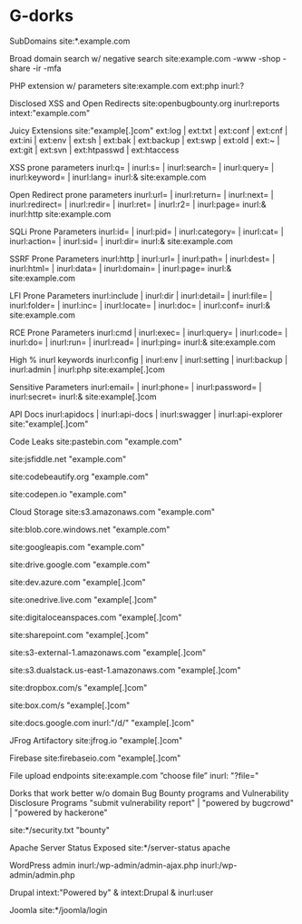 # G-dorks

SubDomains
site:*.example.com

Broad domain search w/ negative search
site:example.com -www -shop -share -ir -mfa

PHP extension w/ parameters
site:example.com ext:php inurl:?

Disclosed XSS and Open Redirects
site:openbugbounty.org inurl:reports intext:"example.com"

Juicy Extensions
site:"example[.]com" ext:log | ext:txt | ext:conf | ext:cnf | ext:ini | ext:env | ext:sh | ext:bak | ext:backup | ext:swp | ext:old | ext:~ | ext:git | ext:svn | ext:htpasswd | ext:htaccess

XSS prone parameters
inurl:q= | inurl:s= | inurl:search= | inurl:query= | inurl:keyword= | inurl:lang= inurl:& site:example.com

Open Redirect prone parameters
inurl:url= | inurl:return= | inurl:next= | inurl:redirect= | inurl:redir= | inurl:ret= | inurl:r2= | inurl:page= inurl:& inurl:http site:example.com

SQLi Prone Parameters
inurl:id= | inurl:pid= | inurl:category= | inurl:cat= | inurl:action= | inurl:sid= | inurl:dir= inurl:& site:example.com

SSRF Prone Parameters
inurl:http | inurl:url= | inurl:path= | inurl:dest= | inurl:html= | inurl:data= | inurl:domain= | inurl:page= inurl:& site:example.com

LFI Prone Parameters
inurl:include | inurl:dir | inurl:detail= | inurl:file= | inurl:folder= | inurl:inc= | inurl:locate= | inurl:doc= | inurl:conf= inurl:& site:example.com

RCE Prone Parameters
inurl:cmd | inurl:exec= | inurl:query= | inurl:code= | inurl:do= | inurl:run= | inurl:read= | inurl:ping= inurl:& site:example.com

High % inurl keywords
inurl:config | inurl:env | inurl:setting | inurl:backup | inurl:admin | inurl:php site:example[.]com

Sensitive Parameters
inurl:email= | inurl:phone= | inurl:password= | inurl:secret= inurl:& site:example[.]com

API Docs
inurl:apidocs | inurl:api-docs | inurl:swagger | inurl:api-explorer site:"example[.]com"

Code Leaks
site:pastebin.com "example.com"

site:jsfiddle.net "example.com"

site:codebeautify.org "example.com"

site:codepen.io "example.com"

Cloud Storage
site:s3.amazonaws.com "example.com"

site:blob.core.windows.net "example.com"

site:googleapis.com "example.com"

site:drive.google.com "example.com"

site:dev.azure.com "example[.]com"

site:onedrive.live.com "example[.]com"

site:digitaloceanspaces.com "example[.]com"

site:sharepoint.com "example[.]com"

site:s3-external-1.amazonaws.com "example[.]com"

site:s3.dualstack.us-east-1.amazonaws.com "example[.]com"

site:dropbox.com/s "example[.]com"

site:box.com/s "example[.]com"

site:docs.google.com inurl:"/d/" "example[.]com"

JFrog Artifactory
site:jfrog.io "example[.]com"

Firebase
site:firebaseio.com "example[.]com"

File upload endpoints
site:example.com ”choose file”
inurl: "?file="

Dorks that work better w/o domain
Bug Bounty programs and Vulnerability Disclosure Programs
"submit vulnerability report" | "powered by bugcrowd" | "powered by hackerone"

site:*/security.txt "bounty"

Apache Server Status Exposed
site:*/server-status apache

WordPress admin
inurl:/wp-admin/admin-ajax.php
inurl:/wp-admin/admin.php

Drupal
intext:"Powered by" & intext:Drupal & inurl:user

Joomla
site:*/joomla/login

